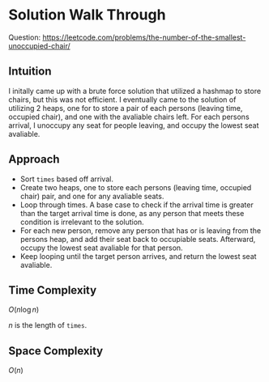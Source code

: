 # Solution Walk Through
Question: https://leetcode.com/problems/the-number-of-the-smallest-unoccupied-chair/

## Intuition
I initally came up with a brute force solution that utilized a hashmap to store chairs, but this was not efficient. I eventually came to the solution of utilizing 2 heaps, one for to store a pair of each persons (leaving time, occupied chair), and one with the avaliable chairs left. For each persons arrival, I unoccupy any seat for people leaving, and occupy the lowest seat avaliable.

## Approach
- Sort `times` based off arrival.
- Create two heaps, one to store each persons (leaving time, occupied chair) pair, and one for any avaliable seats.
- Loop through times. A base case to check if the arrival time is greater than the target arrival time is done, as any person that meets these condition is irrelevant to the solution.
- For each new person, remove any person that has or is leaving from the persons heap, and add their seat back to occupiable seats. Afterward, occupy the lowest seat avaliable for that person.
- Keep looping until the target person arrives, and return the lowest seat avaliable.


## Time Complexity
$O(n \log n)$

$n$ is the length of `times`.

## Space Complexity
$O(n)$